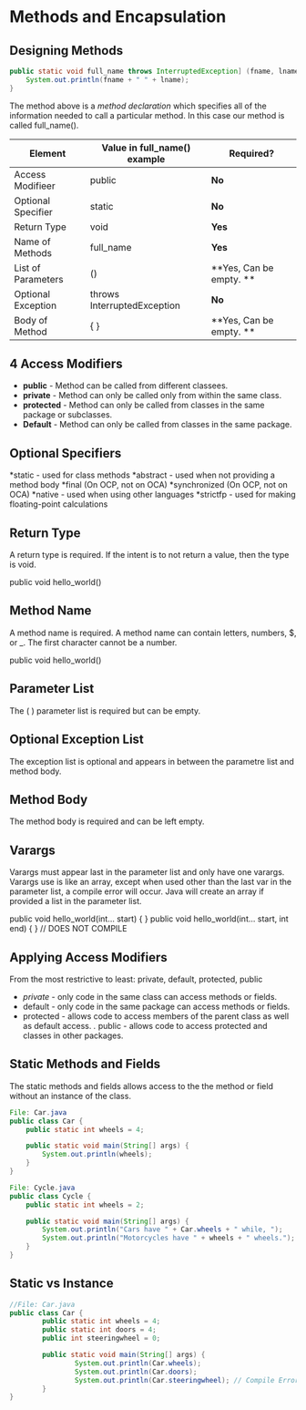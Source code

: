 # Methods and Encapsulation

## Designing Methods

```Java
public static void full_name throws InterruptedException] (fname, lname) {
	System.out.println(fname + " " + lname);
}
```

The method above is a *method declaration* which specifies all of the information needed to call a particular method.  In this case our method is called full_name().

| Element  	| Value in full_name() example 	| Required?
|----------	| -----------------------------	| ----------|
| Access Modifieer 	| public | **No**	| 
| Optional Specifier 	| static | **No**	|
| Return Type 		| void 	 | **Yes**	|
| Name of Methods 	| full_name | **Yes** |
| List of Parameters| () | **Yes, Can be empty. ** |
| Optional Exception | throws InterruptedException | **No** 
| Body of Method | { } | **Yes, Can be empty. ** |


## 4 Access Modifiers
* **public** - Method can be called from different classees.
* **private** - Method can only be called only from within the same class.
* **protected** - Method can only be called from classes in the same package or subclasses.
* **Default** - Method can only be called from classes in the same package.

## Optional Specifiers
*static - used for class methods
*abstract - used when not providing a method body
*final (On OCP, not on OCA)
*synchronized (On OCP, not on OCA)
*native - used when using other languages
*strictfp - used for making floating-point calculations


## Return Type
A return type is required.  If the intent is to not return a value, then the type is void. 

public void hello_world() 


## Method Name
A method name is required.  A method name can contain letters, numbers, $, or _.  The first character cannot be a number.

public void hello_world()

## Parameter List
The ( ) parameter list is required but can be empty.

## Optional Exception List
The exception list is optional and appears in between the parametre list and method body.

## Method Body
The method body is required and can be left empty. 

## Varargs
Varargs must appear last in the parameter list and only have one varargs.  Varargs use is like an array, except when used other than the last var in the parameter list, a compile error will occur.  Java will create an array if provided a list in the parameter list.

public void hello_world(int... start) { }
public void hello_world(int... start, int end) { } // DOES NOT COMPILE

## Applying Access Modifiers
From the most restrictive to least: private, default, protected, public

* *private* - only code in the same class can access methods or fields.
* default - only code in the same package can access methods or fields.
* protected - allows code to access members of the parent class as well as default access.
*.* public - allows code to access protected and classes in other packages.

## Static Methods and Fields
The static methods and fields allows access to the the method or field without an instance of the class.

```Java
File: Car.java
public class Car {
	public static int wheels = 4;

	public static void main(String[] args) {
		System.out.println(wheels);
	}
}

File: Cycle.java
public class Cycle {
	public static int wheels = 2;

	public static void main(String[] args) {
		System.out.println("Cars have " + Car.wheels + " while, ");
		System.out.println("Motorcycles have " + wheels + " wheels.");
	}
}
```

## Static vs Instance
```Java
//File: Car.java
public class Car {
        public static int wheels = 4;
        public static int doors = 4;
        public int steeringwheel = 0;

        public static void main(String[] args) {
                System.out.println(Car.wheels);
                System.out.println(Car.doors);
                System.out.println(Car.steeringwheel); // Compile Error
        }
}
```



